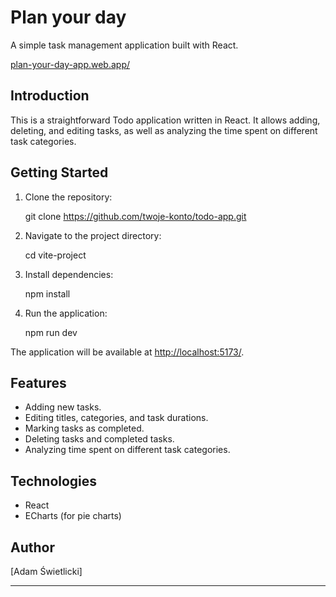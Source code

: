 # Plan your day

A simple task management application built with React.


[plan-your-day-app.web.app/](https://plan-your-day-app.web.app/)


## Introduction

This is a straightforward Todo application written in React. It allows adding, deleting, and editing tasks, as well as analyzing the time spent on different task categories.

## Getting Started

1. Clone the repository:


    git clone https://github.com/twoje-konto/todo-app.git

2. Navigate to the project directory:

   
    cd vite-project
    

3. Install dependencies:


    npm install


4. Run the application:

    
    npm run dev


The application will be available at [http://localhost:5173/](http://localhost:5173/).

## Features

- Adding new tasks.
- Editing titles, categories, and task durations.
- Marking tasks as completed.
- Deleting tasks and completed tasks.
- Analyzing time spent on different task categories.

## Technologies

- React
- ECharts (for pie charts)

## Author

[Adam Świetlicki]

---